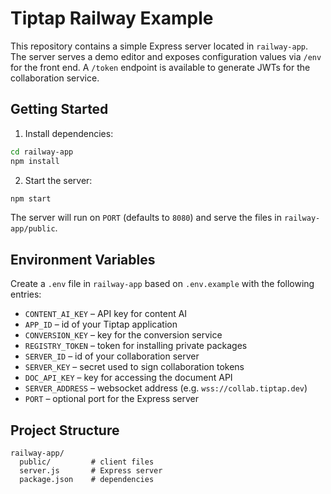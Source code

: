 # Tiptap Railway Example

This repository contains a simple Express server located in `railway-app`. The server serves a demo editor and exposes configuration values via `/env` for the front end. A `/token` endpoint is available to generate JWTs for the collaboration service.

## Getting Started

1. Install dependencies:

```bash
cd railway-app
npm install
```

2. Start the server:

```bash
npm start
```

The server will run on `PORT` (defaults to `8080`) and serve the files in `railway-app/public`.

## Environment Variables

Create a `.env` file in `railway-app` based on `.env.example` with the following entries:

- `CONTENT_AI_KEY` – API key for content AI
- `APP_ID` – id of your Tiptap application
- `CONVERSION_KEY` – key for the conversion service
- `REGISTRY_TOKEN` – token for installing private packages
- `SERVER_ID` – id of your collaboration server
- `SERVER_KEY` – secret used to sign collaboration tokens
- `DOC_API_KEY` – key for accessing the document API
- `SERVER_ADDRESS` – websocket address (e.g. `wss://collab.tiptap.dev`)
- `PORT` – optional port for the Express server

## Project Structure

```
railway-app/
  public/         # client files
  server.js       # Express server
  package.json    # dependencies
```
